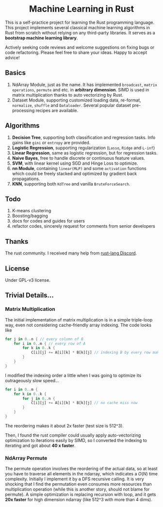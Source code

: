 <div align="center">
    <h1>
        Machine Learning in Rust
	</h1>
</div>


This is a self-practice project for learning the Rust programming language. This project implements several classical machine learning algorithms in Rust from scratch without relying on any third-party libraries. It serves as a **bootstrap machine learning library**.

Actively seeking code reviews and welcome suggestions on fixing bugs or code refactoring. Please feel free to share your ideas. Happy to accept advice!

## Basics

1. NdArray Module, just as the name. It has implemented ``broadcast``, ``matrix operations``, ``permute`` and etc. in **arbitrary dimension**. SIMD is used in matrix multiplication thanks to auto vectorizing by Rust.
2. Dataset Module, supporting customized loading data, re-format, ``normalize``, ``shuffle`` and ``Dataloader``. Several popular dataset pre-processing recipes are available.

## Algorithms

1. **Decision Tree**, supporting both classification and regression tasks. Info gains like ``gini`` or ``entropy`` are provided.
2. **Logistic Regression**, supporting regularization (``Lasso``, ``Ridge`` and ``L-inf``)
3. **Linear Regression**, same as logistic regression, but for regression tasks.
4. **Naive Bayes**, free to handle discrete or continuous feature values.
5. **SVM**, with linear kernel using SGD and Hinge Loss to optimize.
6. **nn Module**, containing ``linear(MLP)`` and some ``activation`` functions which could be freely stacked and optimized by gradient back propagations.
6. **KNN**, supporting both ``KdTree`` and vanilla ``BruteForceSearch``.

## Todo

1. K-means clustering
1. Boosting/bagging
2. docs for codes and guides for users
3. refactor codes, sincerely request for comments from senior developers

## Thanks

The rust community. I received many help from [rust-lang Discord](https://discord.gg/rust-lang).

## License

Under GPL-v3 license.

## Trivial Details...

### Matrix Multiplication

The initial implementation of matrix multiplication is in a simple triple-loop way, even not considering cache-friendly array indexing. The code looks like

```rust
for j in 0..n { // every column of B
    for i in 0..m { // every row of A
        for k in 0..k {
            C[i][j] += A[i][k] * B[k][j] // indexing B by every row makes cache miss a lot
        }
    }
}
```

I modified the indexing order a little when I was going to optimize its outrageously slow speed...

```rust
for i in 0..m {
    for k in 0..k {
    	for j in 0..n {
            C[i][j] += A[i][k] * B[k][j] // no cache miss now
        }
    }
}
```

The reordering makes it about 2x faster (test size is 512^3).

Then, I found the rust compiler could usually apply auto-vectorizing optimization to iterations easily by SIMD, so I converted the indexing to iterating and got about **40 x faster**.

### NdArray Permute

The permute operation involves the reordering of the actual data, so at least you have to traverse all elements in the ndarray, which indicates a $O(N)$ time complexity. Initially I implement it by a DFS recursive calling. It is very shocking that I find the permutation even consumes more resources than multiplication operation (while this is another story, should not blame for permute). A simple optimization is replacing recursion with loop, and it gets **20x faster** for high dimension ndarray (like 512^3 with more than 4 dims).

